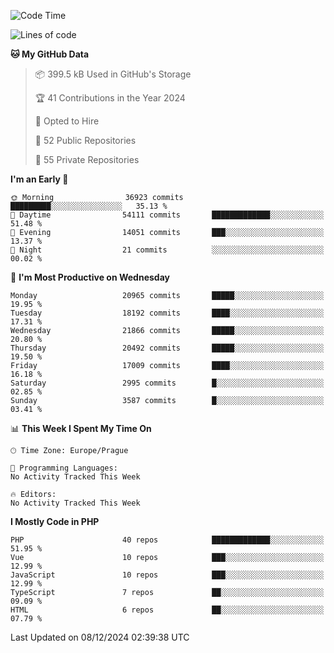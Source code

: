 <!--START_SECTION:waka-->
![Code Time](http://img.shields.io/badge/Code%20Time-1%2C583%20hrs%2058%20mins-blue)

![Lines of code](https://img.shields.io/badge/From%20Hello%20World%20I%27ve%20Written-32.7%20million%20lines%20of%20code-blue)

**🐱 My GitHub Data** 

> 📦 399.5 kB Used in GitHub's Storage 
 > 
> 🏆 41 Contributions in the Year 2024
 > 
> 💼 Opted to Hire
 > 
> 📜 52 Public Repositories 
 > 
> 🔑 55 Private Repositories 
 > 
**I'm an Early 🐤** 

```text
🌞 Morning                36923 commits       █████████░░░░░░░░░░░░░░░░   35.13 % 
🌆 Daytime                54111 commits       █████████████░░░░░░░░░░░░   51.48 % 
🌃 Evening                14051 commits       ███░░░░░░░░░░░░░░░░░░░░░░   13.37 % 
🌙 Night                  21 commits          ░░░░░░░░░░░░░░░░░░░░░░░░░   00.02 % 
```
📅 **I'm Most Productive on Wednesday** 

```text
Monday                   20965 commits       █████░░░░░░░░░░░░░░░░░░░░   19.95 % 
Tuesday                  18192 commits       ████░░░░░░░░░░░░░░░░░░░░░   17.31 % 
Wednesday                21866 commits       █████░░░░░░░░░░░░░░░░░░░░   20.80 % 
Thursday                 20492 commits       █████░░░░░░░░░░░░░░░░░░░░   19.50 % 
Friday                   17009 commits       ████░░░░░░░░░░░░░░░░░░░░░   16.18 % 
Saturday                 2995 commits        █░░░░░░░░░░░░░░░░░░░░░░░░   02.85 % 
Sunday                   3587 commits        █░░░░░░░░░░░░░░░░░░░░░░░░   03.41 % 
```


📊 **This Week I Spent My Time On** 

```text
🕑︎ Time Zone: Europe/Prague

💬 Programming Languages: 
No Activity Tracked This Week

🔥 Editors: 
No Activity Tracked This Week
```

**I Mostly Code in PHP** 

```text
PHP                      40 repos            █████████████░░░░░░░░░░░░   51.95 % 
Vue                      10 repos            ███░░░░░░░░░░░░░░░░░░░░░░   12.99 % 
JavaScript               10 repos            ███░░░░░░░░░░░░░░░░░░░░░░   12.99 % 
TypeScript               7 repos             ██░░░░░░░░░░░░░░░░░░░░░░░   09.09 % 
HTML                     6 repos             ██░░░░░░░░░░░░░░░░░░░░░░░   07.79 % 
```




 Last Updated on 08/12/2024 02:39:38 UTC
<!--END_SECTION:waka-->
<!--
**AlexKratky/AlexKratky** is a ✨ _special_ ✨ repository because its `README.md` (this file) appears on your GitHub profile.

Here are some ideas to get you started:

- 🔭 I’m currently working on ...
- 🌱 I’m currently learning ...
- 👯 I’m looking to collaborate on ...
- 🤔 I’m looking for help with ...
- 💬 Ask me about ...
- 📫 How to reach me: ...
- 😄 Pronouns: ...
- ⚡ Fun fact: ...
-->

